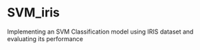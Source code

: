 # SVM_iris
Implementing an SVM Classification model using IRIS dataset and evaluating its performance
